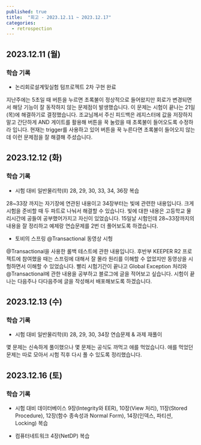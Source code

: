 ```yaml
---
published: true
title:  "회고 - 2023.12.11 ~ 2023.12.17"
categories:
  - retrospection
---
```


## 2023.12.11 (월)

### 학습 기록

- 논리회로설계및실험 텀프로젝트 2차 구현 완료

지난주에는 5초일 때 버튼을 누르면 초록불이 정상적으로 들어왔지만 회로가 변경되면서 해당 기능이 잘 동작하지 않는 문제점이 발생했습니다. 이 문제는 시험이 끝나는 21일(목)에 해결하기로 결정했습니다. 조교님께서 주신 피드백은 레지스터에 값을 저장하지 말고 간단하게 AND 게이트를 활용해 버튼을 꾹 눌렀을 때 초록불이 들어오도록 수정하라 입니다. 현재는 trigger를 사용하고 있어 버튼을 꾹 누른다면 초록불이 들어오지 않는데 이런 문제점을 잘 해결해 주셨습니다.

## 2023.12.12 (화)

### 학습 기록

- 시험 대비 일반물리학(II) 28, 29, 30, 33, 34, 36장 복습

28~33장 까지는 자기장에 연관된 내용이고 34장부터는 빛에 관련한 내용입니다. 크게 시험을 준비할 때 두 파트로 나눠서 해결할 수 있습니다. 빛에 대한 내용은 고등학교 물리시간에 공들여 공부했어가지고 자신이 있었습니다. 15일날 시험인데 28~33장까지의 내용을 잘 정리하고 예제랑 연습문제를 2번 더 풀어보도록 하겠습니다.

- 토비의 스프링 @Transactional 동영상 시헝

@Transactional을 사용한 롤백 테스트에 관한 내용입니다. 후반부 KEEPER R2 프로젝트에 참여했을 때는 스프링에 대해서 잘 몰라 원리를 이해할 수 없었지만 동영상을 시헝하면서 이해할 수 있었습니다. 빨리 시험기간이 끝나고 Global Exception 처리와 @Transactional에 관한 내용을 공부하고 블로그에 글을 적어보고 싶습니다. 시험이 끝나는 다음주나 다다음주에 글을 작성해서 배포해보도록 하겠습니다.

## 2023.12.13 (수)

### 학습 기록

- 시험 대비 일반물리학(II) 28, 29, 30, 34장 연습문제 & 과제 재풀이

몇 문제는 신속하게 풀이했으나 몇 문제는 공식도 까먹고 애를 먹었습니다. 애를 먹었던 문제는 따로 모아서 시험 직후 다시 풀 수 있도록 정리했습니다.


## 2023.12.16 (토)

### 학습 기록

- 시험 대비 데이터베이스 9장(Integrity와 EER), 10장(View 처리), 11장(Stored Procedure), 12장(함수 종속성과 Normal Form), 14장(인덱스, 파티션, Locking) 복습

- 컴퓨터네트워크 4장(NetDP) 복습

